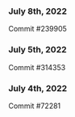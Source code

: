 ### July 8th, 2022

Commit #239905

### July 5th, 2022

Commit #314353


### July 4th, 2022

Commit #72281
